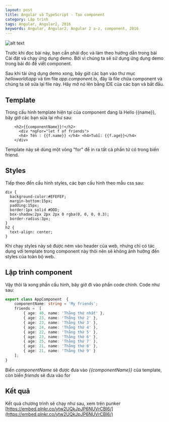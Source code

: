```yaml
---
layout: post
title: Angular và TypeScript - Tạo component
category: Lập trình
tags: Angular, Angular2, 2016
keywords: Angular, Angular2, Angular 2 a-z, component, 2016
---
```


![alt text](https://1.bp.blogspot.com/-6s7YhOfw4UM/WFPKrfNsJtI/AAAAAAAABkI/57UrZoxi5M8fXJ59E-m9NR6CYTSAJTy2wCLcB/s640/anguar%2B2%2Btao%2Bcomponent%2Bdau%2Btien.png "Angular và TypeScript: Tạo component")

Trước khi đọc bài này, bạn cần phải đọc và làm theo hướng dẫn trong bài Cài đặt và chạy ứng dụng demo. Bởi vì chúng ta sẽ sử dụng ứng dụng demo trong bài đó để viết component.

Sau khi tải ứng dụng demo xong, bây giờ các bạn vào thư mục *helloworld\app* và tìm file *app.component.ts*, đây là file chứa component và chúng ta sẽ sửa lại file này. Hãy mở nó lên bằng IDE của các bạn và bắt đầu.

## Template

Trong cấu hình template hiện tại của component đang là Hello {{name}}, bây giờ các bạn sửa lại như sau:

```
	<h2>{{componentName}}!</h2>
	  <div *ngFor="let f of friends">
	  <h4> Tên : {{f.name}} </h4> <h4>Tuổi: {{f.age}}</h4> 
	</div>
```

Template này sẽ dùng một vòng "for" để in ra tất cả phần tử có trong biến friend.

## Styles

Tiếp theo đến cấu hình styles, các bạn cấu hình theo mẫu css sau:

```
div { 
  background-color:#EFEFEF;
  margin-bottom:15px;
  padding:15px;
  border:1px solid #DDD;
  box-shadow:2px 2px 2px 0 rgba(0, 0, 0, 0.3);
  border-radius:3px;
}
h2 { 
  text-align: center;
}
```

Khi chạy styles này sẽ được ném vào header của web, nhưng chỉ có tác dụng với template trong component này thôi nên sẽ không ảnh hưởng đến styles của toàn bộ web.

## Lập trình component

Vậy thôi là xong phần cấu hình, bây giờ đi vào phần code chính. Code như sau:

```typescript
export class AppComponent  { 
	componentName: string = 'My friends';
   	friends =  [
	    { age: 40, name: 'Thằng thứ nhất' },
	    { age: 23, name: 'Thằng thứ 2' },
	    { age: 23, name: 'Thằng thứ 3' },
	    { age: 24, name: 'Thằng thứ 4' },
	    { age: 22, name: 'Thằng thứ 5' },
	    { age: 23, name: 'Thằng thứ 6' },
	    { age: 25, name: 'Thằng thứ 7' },
	    { age: 21, name: 'Thằng thứ 8' },
	    { age: 21, name: 'Thằng thứ 9' }
    ];
}
```

Biến *componentName* sẽ được đưa vào *{{componentName}}* của template, còn biến *friends* sẽ đưa vào for

## Kết quả

Kết quả chương trình sẽ chạy như sau, xem trên punker [https://embed.plnkr.co/ytw2UQkJpJP6NUVrCBI6/](https://embed.plnkr.co/ytw2UQkJpJP6NUVrCBI6/)